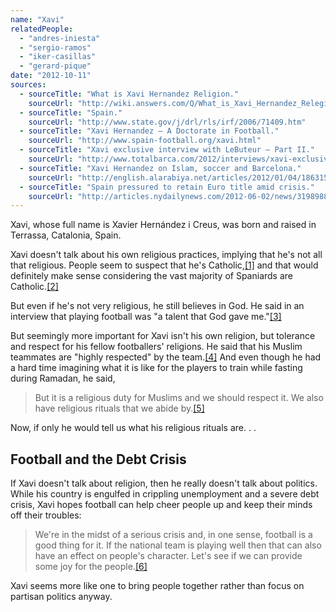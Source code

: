 ```yaml
---
name: "Xavi"
relatedPeople:
  - "andres-iniesta"
  - "sergio-ramos"
  - "iker-casillas"
  - "gerard-pique"
date: "2012-10-11"
sources:
  - sourceTitle: "What is Xavi Hernandez Religion."
    sourceUrl: "http://wiki.answers.com/Q/What_is_Xavi_Hernandez_Relegion"
  - sourceTitle: "Spain."
    sourceUrl: "http://www.state.gov/j/drl/rls/irf/2006/71409.htm"
  - sourceTitle: "Xavi Hernandez – A Doctorate in Football."
    sourceUrl: "http://www.spain-football.org/xavi.html"
  - sourceTitle: "Xavi exclusive interview with LeButeur – Part II."
    sourceUrl: "http://www.totalbarca.com/2012/interviews/xavi-exclusive-interview-with-le-buteur-part-ii/"
  - sourceTitle: "Xavi Hernandez on Islam, soccer and Barcelona."
    sourceUrl: "http://english.alarabiya.net/articles/2012/01/04/186315.html"
  - sourceTitle: "Spain pressured to retain Euro title amid crisis."
    sourceUrl: "http://articles.nydailynews.com/2012-06-02/news/31989888_1_coach-vicente-del-bosque-spanish-triumph-euro-title"
---
```


Xavi, whose full name is Xavier Hernández i Creus, was born and raised in Terrassa, Catalonia, Spain.

Xavi doesn't talk about his own religious practices, implying that he's not all that religious. People seem to suspect that he's Catholic,<a class="source-citation" href="#http://wiki.answers.com/Q/What_is_Xavi_Hernandez_Relegion" title="What is Xavi Hernandez Religion.">[1]</a> and that would definitely make sense considering the vast majority of Spaniards are Catholic.<a class="source-citation" href="#http://www.state.gov/j/drl/rls/irf/2006/71409.htm" title="Spain.">[2]</a>

But even if he's not very religious, he still believes in God. He said in an interview that playing football was "a talent that God gave me."<a class="source-citation" href="#http://www.spain-football.org/xavi.html" title="Xavi Hernandez – A Doctorate in Football.">[3]</a>

But seemingly more important for Xavi isn't his own religion, but tolerance and respect for his fellow footballers' religions. He said that his Muslim teammates are "highly respected" by the team.<a class="source-citation" href="#http://www.totalbarca.com/2012/interviews/xavi-exclusive-interview-with-le-buteur-part-ii/" title="Xavi exclusive interview with LeButeur – Part II.">[4]</a> And even though he had a hard time imagining what it is like for the players to train while fasting during Ramadan, he said,

>But it is a religious duty for Muslims and we should respect it. We also have religious rituals that we abide by.<a class="source-citation" href="#http://english.alarabiya.net/articles/2012/01/04/186315.html" title="Xavi Hernandez on Islam, soccer and Barcelona.">[5]</a>

Now, if only he would tell us what his religious rituals are. . .


## Football and the Debt Crisis

If Xavi doesn't talk about religion, then he really doesn't talk about politics. While his country is engulfed in crippling unemployment and a severe debt crisis, Xavi hopes football can help cheer people up and keep their minds off their troubles:

>We're in the midst of a serious crisis and, in one sense, football is a good thing for it. If the national team is playing well then that can also have an effect on people's character. Let's see if we can provide some joy for the people.<a class="source-citation" href="#http://articles.nydailynews.com/2012-06-02/news/31989888_1_coach-vicente-del-bosque-spanish-triumph-euro-title" title="Spain pressured to retain Euro title amid crisis.">[6]</a>

Xavi seems more like one to bring people together rather than focus on partisan politics anyway.